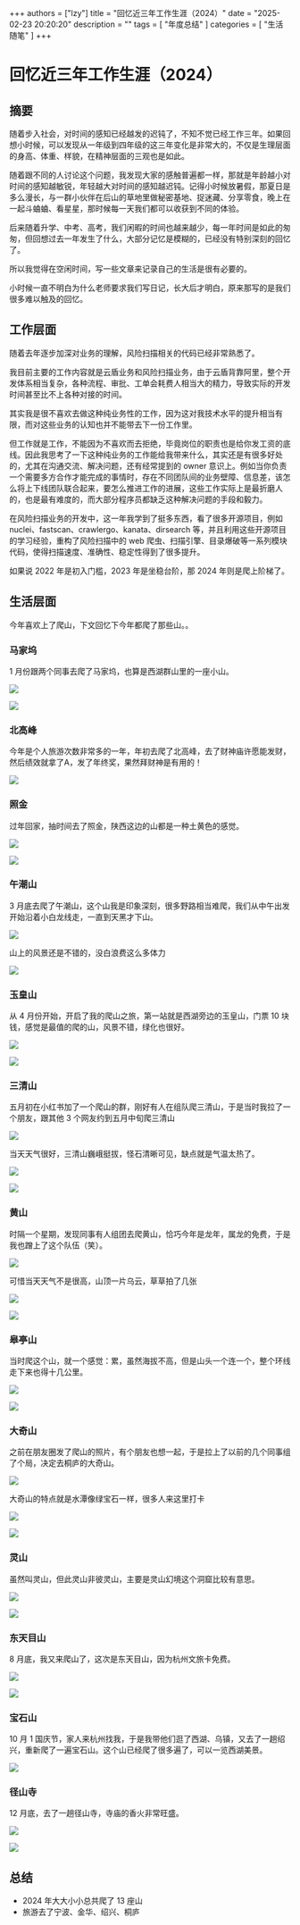 +++
authors = ["lzy"]
title = "回忆近三年工作生涯（2024）"
date = "2025-02-23 20:20:20"
description = ""
tags = [
    "年度总结"
]
categories = [
    "生活随笔"
]
+++

# 回忆近三年工作生涯（2024）

## 摘要

随着步入社会，对时间的感知已经越发的迟钝了，不知不觉已经工作三年。如果回想小时候，可以发现从一年级到四年级的这三年变化是非常大的，不仅是生理层面的身高、体重、样貌，在精神层面的三观也是如此。

随着跟不同的人讨论这个问题，我发现大家的感触普遍都一样，那就是年龄越小对时间的感知越敏锐，年轻越大对时间的感知越迟钝。记得小时候放暑假，那夏日是多么漫长，与一群小伙伴在后山的草地里做秘密基地、捉迷藏、分享零食，晚上在一起斗蛐蛐、看星星，那时候每一天我们都可以收获到不同的体验。

后来随着升学、中考、高考，我们闲暇的时间也越来越少，每一年时间是如此的匆匆，但回想过去一年发生了什么，大部分记忆是模糊的，已经没有特别深刻的回忆了。

所以我觉得在空闲时间，写一些文章来记录自己的生活是很有必要的。

小时候一直不明白为什么老师要求我们写日记，长大后才明白，原来那写的是我们很多难以触及的回忆。

## 工作层面

随着去年逐步加深对业务的理解，风险扫描相关的代码已经非常熟悉了。

我目前主要的工作内容就是云盾业务和风险扫描业务，由于云盾背靠阿里，整个开发体系相当复杂，各种流程、审批、工单会耗费人相当大的精力，导致实际的开发时间甚至比不上各种对接的时间。

其实我是很不喜欢去做这种纯业务性的工作，因为这对我技术水平的提升相当有限，而对这些业务的认知也并不能带去下一份工作里。

但工作就是工作，不能因为不喜欢而去拒绝，毕竟岗位的职责也是给你发工资的底线。因此我思考了一下这种纯业务的工作能给我带来什么，其实还是有很多好处的，尤其在沟通交流、解决问题，还有经常提到的 owner 意识上。例如当你负责一个需要多方合作才能完成的事情时，存在不同团队间的业务壁障、信息差，该怎么将上下线团队联合起来，要怎么推进工作的进展，这些工作实际上是最折磨人的，也是最有难度的，而大部分程序员都缺乏这种解决问题的手段和毅力。

在风险扫描业务的开发中，这一年我学到了挺多东西，看了很多开源项目，例如 nuclei、fastscan、crawlergo、kanata、dirsearch 等，并且利用这些开源项目的学习经验，重构了风险扫描中的 web 爬虫、扫描引擎、目录爆破等一系列模块代码，使得扫描速度、准确性、稳定性得到了很多提升。

如果说 2022 年是初入门槛，2023 年是坐稳台阶，那 2024 年则是爬上阶梯了。

## 生活层面

今年喜欢上了爬山，下文回忆下今年都爬了那些山。。

### 马家坞

1 月份跟两个同事去爬了马家坞，也算是西湖群山里的一座小山。

![](../static/YmLRbUdHDoni7zxrySNceM6lnLf.webp)

![](../static/Vznbbg92UoLi4OxvY3wcEGyPn7c.webp)

### 北高峰

今年是个人旅游次数非常多的一年，年初去爬了北高峰，去了财神庙许愿能发财，然后绩效就拿了A，发了年终奖，果然拜财神是有用的！

![](../static/JGITbiVGDoFGq1xMjvNcAUQ4nnb.webp)

### 照金

过年回家，抽时间去了照金，陕西这边的山都是一种土黄色的感觉。

![](../static/C5x7brlG8oTkDzxINNyc5YIznSh.webp)

![](../static/ZDp8bOVIao506jx9DA5clLxcnyd.webp)

### 午潮山

3 月底去爬了午潮山，这个山我是印象深刻，很多野路相当难爬，我们从中午出发开始沿着小白龙线走，一直到天黑才下山。

![](../static/FDbmb3pRFov1PqxFDmec8ROsnUf.webp)

山上的风景还是不错的，没白浪费这么多体力

![](../static/VFNJbtIlGo5fmvxJLw1cjPd9nVh.webp)

### 玉皇山

从 4 月份开始，开启了我的爬山之旅，第一站就是西湖旁边的玉皇山，门票 10 块钱，感觉是最值的爬的山，风景不错，绿化也很好。

![](../static/MPV5b8tLfo22pyxdKg5c25jQnvI.webp)

![](../static/Eq6LbAhO0o8GjxxFoBFczmPun4g.webp)

### 三清山

五月初在小红书加了一个爬山的群，刚好有人在组队爬三清山，于是当时我拉了一个朋友，跟其他 3 个网友约到五月中旬爬三清山

![](../static/DMh1bAT4Joi6OMxdBNzceBa0nah.webp)

当天天气很好，三清山巍峨挺拔，怪石清晰可见，缺点就是气温太热了。

![](../static/MwVEbDvEGoPO0nx6O5OcQxZFngf.webp)

![](../static/SDpobCb7qoTi20xxAKwcZMoZnNh.webp)

### 黄山

时隔一个星期，发现同事有人组团去爬黄山，恰巧今年是龙年，属龙的免费，于是我也蹭上了这个队伍（笑）。

![](../static/ONp8bmboooaDzsx185uckfdSnFf.webp)

可惜当天天气不是很高，山顶一片乌云，草草拍了几张

![](../static/Kf7ub5omBolqV0xSxV7ctCrQn2f.webp)

![](../static/HQ1WbAdo5om5rXxXYbhcvxR5nno.webp)

### 皋亭山

当时爬这个山，就一个感觉：累，虽然海拔不高，但是山头一个连一个，整个环线走下来也得十几公里。

![](../static/GVFkbw0lioPKlsxAjOKcYzi1nUd.webp)

![](../static/RZFIbTtito0P4exuncnchQGAn1f.webp)

### 大奇山

之前在朋友圈发了爬山的照片，有个朋友也想一起，于是拉上了以前的几个同事组了个局，决定去桐庐的大奇山。

![](../static/Q9uubVdyfox7auxYc5tcfXtvn8b.webp)

大奇山的特点就是水潭像绿宝石一样，很多人来这里打卡

![](../static/E1GxbWgnKoEQJuxtmNgcVuXKn1g.webp)

![](../static/CEnibw2L5oraY0xASUzciZ4Rnpf.webp)

### 灵山

虽然叫灵山，但此灵山非彼灵山，主要是灵山幻境这个洞窟比较有意思。

![](../static/AnzAbbO2AoTJllxfAXLc2978n3s.webp)

![](../static/Q1dgbZjnKoKWNWxuQ6GcqAzSn7e.webp)

### 东天目山

8 月底，我又来爬山了，这次是东天目山，因为杭州文旅卡免费。

![](../static/G3subLY5zojb5yxFqOJciuB9nee.webp)

![](../static/JF31biqvKooEftxB1SdcqTnSnOe.webp)

### 宝石山

10 月 1 国庆节，家人来杭州找我，于是我带他们逛了西湖、乌镇，又去了一趟绍兴，重新爬了一遍宝石山。这个山已经爬了很多遍了，可以一览西湖美景。

![](../static/SOG5bGrc5oo8btxCvhVczdKMnhf.webp)

### 径山寺

12 月底，去了一趟径山寺，寺庙的香火非常旺盛。

![](../static/H5PObRNwHoMBREx4aOvcsc3inCc.webp)

![](../static/T78HbISsto0MUExhC0zc1HSLnAh.webp)

## 总结

- 2024 年大大小小总共爬了 13 座山
- 旅游去了宁波、金华、绍兴、桐庐

